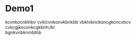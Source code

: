 # Demo1
kcvnkocnklnbv
cvklcvnkonvkbnkbb
vbklvbnckoncgkoncvbcv
cvkcgjkocvnkcgkbnh;lkl\
bgnkvnbknmbb\b